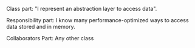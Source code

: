 Class part:  "I represent an abstraction layer to access data".

Responsibility part: I know many performance-optimized ways to access data stored and in memory.

Collaborators Part: Any other class
